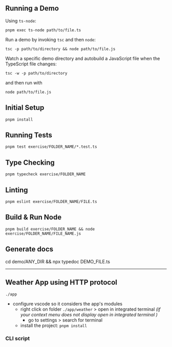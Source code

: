## Running a Demo

Using `ts-node`:

`pnpm exec ts-node path/to/file.ts`

Run a demo by invoking `tsc` and then `node`:

`tsc -p path/to/directory && node path/to/file.js`

Watch a specific demo directory and autobuild a JavaScript file when the TypeScript file changes:

`tsc -w -p path/to/directory`

and then run with

`node path/to/file.js`

## Initial Setup

`pnpm install`

## Running Tests

`pnpm test exercise/FOLDER_NAME/*.test.ts`

## Type Checking

`pnpm typecheck exercise/FOLDER_NAME`

## Linting

`pnpm eslint exercise/FOLDER_NAME/FILE.ts`

## Build & Run Node

`pnpm build exercise/FOLDER_NAME && node exercise/FOLDER_NAME/FILE_NAME.js`

## Generate docs

cd demo/ANY_DIR && npx typedoc DEMO_FILE.ts


<hr>

## Weather App using HTTP protocol
`./app`
- configure vscode so it considers the app's modules
	- right click on folder `./app/weather` > open in integrated terminal
	_(if your context menu does not display  open in integrated terminal )_
		- go to settings > search for terminal
	- install the project: `pnpm install`

### CLI script